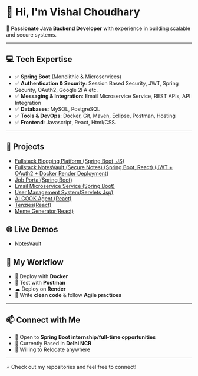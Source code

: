 # 👋 Hi, I'm Vishal Choudhary

🎯 **Passionate Java Backend Developer** with experience in building scalable and secure systems.

---

## 💻 Tech Expertise
- ✅ **Spring Boot** (Monolithic & Microservices)
- ✅ **Authentication & Security**: Session Based Security, JWT, Spring Security, OAuth2, Google 2FA etc.
- ✅ **Messaging & Integration**: Email Microservice Service, REST APIs, API Integration
- ✅ **Databases**: MySQL, PostgreSQL
- ✅ **Tools & DevOps**: Docker, Git, Maven, Eclipse, Postman, Hosting
- ✅ **Frontend**: Javascript, React, Html/CSS.

--- 

## 🚀 Projects

- [Fullstack Blogging Platform (Spring Boot, JS)](https://github.com/vishalgit101/Blogpost-WebApp)
- [Fullstack NotesVault (Secure Notes) (Spring Boot, React) (JWT + OAuth2 + Docker Render Deployment)](https://github.com/vishalgit101/SpringSecureNotesBackend_With_Postgresql)
- [Job Portal(Spring Boot)](https://github.com/vishalgit101/Job-Portal)
- [Email Microservice Service (Spring Boot)](https://github.com/vishalgit101/Email-Service)
- [User Management System(Servlets Jsp)](https://github.com/vishalgit101/Servlet_JSP_MVC_DAO_CRUD)
- [AI COOK Agent (React)](https://github.com/vishalgit101/ReactProjects/tree/main/React5%20Claude%20Chef)
- [Tenzies(React)](https://github.com/vishalgit101/ReactProjects/tree/main/React8%20Tenzies)
- [Meme Generator(React)](https://github.com/vishalgit101/ReactProjects/tree/main/React6)

## 🌐 Live Demos
- [NotesVault](https://springbootnotesvault.netlify.app) 

## 🧰 My Workflow
- 🐳 Deploy with **Docker**  
- 🧪 Test with **Postman**
- ☁ Deploy on **Render** 
- 🧹 Write **clean code** & follow **Agile practices**

---

## 📫 Connect with Me
- 💼 Open to **Spring Boot internship/full-time opportunities**  
- 📍 Currently Based in **Delhi NCR**
- 🚄 Willing to Relocate anywhere 

---

⭐️ Check out my repositories and feel free to connect!

